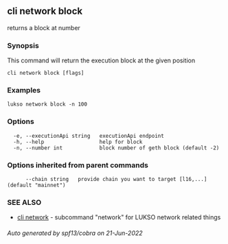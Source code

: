 ## cli network block

returns a block at number

### Synopsis

This command will return the execution block at the given position

```
cli network block [flags]
```

### Examples

```
lukso network block -n 100
```

### Options

```
  -e, --executionApi string   executionApi endpoint
  -h, --help                  help for block
  -n, --number int            block number of geth block (default -2)
```

### Options inherited from parent commands

```
      --chain string   provide chain you want to target [l16,...] (default "mainnet")
```

### SEE ALSO

* [cli network](cli_network.md)	 - subcommand "network" for LUKSO network related things

###### Auto generated by spf13/cobra on 21-Jun-2022
